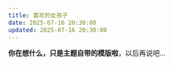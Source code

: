 ```yaml
---
title: 喜欢的女孩子
date: 2025-07-16 20:30:00
updated: 2025-07-16 20:30:00
---
```


**你在想什么，只是主题自带的模版啦**，以后再说吧...
